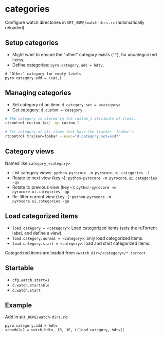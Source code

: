 # categories

Configure watch directories in `$RT_HOME/watch-dirs.rc` (automatically reloaded).

## Setup categories

- Might want to ensure the "other" category exists (`""`), for uncategorized
  items.
- Define categories: `pyro.category.add = hdtv`.

```
# "Other" category for empty labels
pyro.category.add = (cat,)
```

## Managing categories

- Set category of an item: `d.category.set = <category>`
- Get category: `d.custom = category`

```bash
# The category is stored in the custom_1 attribute of items.
rtcontrol custom_1=\! -qo custom_1

# Set category of all items that have the tracker 'foobar':
rtcontrol tracker=foobar --exec="d.category.set=asdf"
```

## Category views

Named like `category_<category>`

- List category views:              `python-pyrocore -m pyrocore.ui.categories -l`
- Rotate to next view (key `>`):      `python-pyrocore -m pyrocore.ui.categories -qn`
- Rotate to previous view (key `<`):  `python-pyrocore -m pyrocore.ui.categories -qp`
- Re-filter current view (key `|`):   `python-pyrocore -m pyrocore.ui.categories -qu`

## Load categorized items

- `load.category = <category>`: Load categorized items (sets the ruTorrent label, and define a view).
- `load.category.normal = <category>`: only load categorized items.
- `load.category.start = <category>`: load and start categorized items.

Categorized items are loaded from `<watch_dir>/<category>/*.torrent`.

## Startable

- `cfg.watch.start=1`
- `d.watch.startable`
- `d.watch.start`

## Example

Add in `$RT_HOME/watch-dirs.rc`:

```
pyro.category.add = hdtv
schedule2 = watch_hdtv, 10, 10, ((load.category, hdtv))
```

